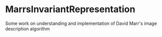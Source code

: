# MarrsInvariantRepresentation
Some work on understanding and implementation of David Marr's image description algorithm
